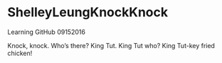 # ShelleyLeungKnockKnock
Learning GitHub 09152016

Knock, knock.
Who’s there?
King Tut.
King Tut who?
King Tut-key fried chicken!
